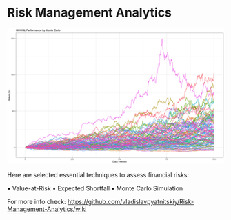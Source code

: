 # Risk Management Analytics

![](https://github.com/vladislavpyatnitskiy/Data-Visualisation-for-finance-in-R/blob/main/Line%20Plot/Monte%20Carlo/Monte%20Plot.jpeg?raw=true)

Here are selected essential techniques to assess financial risks:

• Value-at-Risk
• Expected Shortfall
• Monte Carlo Simulation

For more info check: https://github.com/vladislavpyatnitskiy/Risk-Management-Analytics/wiki
